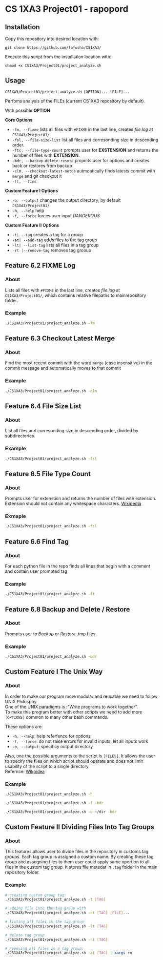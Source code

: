 #  CS 1XA3 Project01 - rapopord

## Installation
   Copy this repository into desired location with:  
   ```
   git clone https://github.com/fafusha/CS1XA3/
   ```
  
   Execute this script from the installation location with:  
   ```
   chmod +x CS1XA3/Project01/project_analyze.sh
   ````
 ## Usage
```
CS1XA3/Project01/project_analyze.sh [OPTION]... [FILE]...
```
Perfoms analysis of the FILEs (current CS1XA3 repository by default).
   
With possible **OPTION**  

**Core Options**  

* `-fm, --fixme` lists all files with `#FIXME` in the last line, creates *file.log* at `CS1XA3/Project01/`.
* `-fsl, --file-size-list` list all files and corresonding size in descending order.
* `-ftc, --file-type-count` prompts user for **EXSTENSION** and returns the number of files with  **EXTENSION**.
* `-bdr, --backup-delete-resote` propmts user for options and creates back or restores from backup
* `-clm, --checkout-latest-metde` autmoatically finds latests commit with `merge` and git checkout it
* `-ft, --find`

**Custom Feature I Options**  

* `-o, --output` changes the output directory, by default `CS1XA3/Project01/`
* `-h, --help` help
* `-f, --force` forces user input *DANGEROUS*

**Custom Feature II Options**

* `-t| --tag` creates a tag for a group
* `-at| --add-tag` adds files to the tag group
* `-lt| --list-tag` lists all files in a tag group
* `-rt |--remove-tag` removes tag grooup

## Feature 6.2 FIXME Log
### About
Lists all files with `#FIXME` in the last line, creates *file.log* at `CS1XA3/Project01/`, which contains relative filepaths to mainrepository folder.
 
### Example
```bash
./CS1XA3/Project01/project_analyze.sh -fm
```
 ## Feature 6.3 Checkout Latest Merge
 ### About
 Find the most recent commit with the word `merge` (case insensitive) in the commit message and automatically moves to that commit
 ### Example
```bash
./CS1XA3/Project01/project_analyze.sh -clm
```
 
## Feature 6.4 File Size List
### About
List all files and corresonding size in descending order, divided by subdirectories.
### Example
```bash
./CS1XA3/Project01/project_analyze.sh -fsl
```
## Feature 6.5 File Type Count
### About
Prompts user for extenstion and returns the number of files with extension.  
Extension should not contain any whitespace characters. [Wikipedia](https://en.wikipedia.org/wiki/Filename_extension)
### Exmaple
```bash
./CS1XA3/Project01/project_analyze.sh -fsl
```
## Feature 6.6 Find Tag
### About
For each python file in the repo finds all lines that begin with a comment and contain user prompted tag
### Example
```bash
./CS1XA3/Project01/project_analyze.sh -ft
```

## Feature 6.8 Backup and Delete / Restore
### About
Prompts user to *Backup* or *Restore* .tmp files
### Example
```bash
./CS1XA3/Project01/project_analyze.sh -bdr
```

## Custom Feature I The Unix Way
### About
In order to make our program more modular and reusable we need to follow UNIX Philosphy.  
One of the UNIX paradigms is :"Write programs to work together".  
To make this program better with other scripts we need to add more `[OPTIONS]` common to many other bash commands.

These options are:  
- `-h, --help`: help referfence for options  
- `-f, --force`: do not raise errors for invalid inputs, let all inputs work
- `-o, --output`: specificy output directory

Also, one the possible arguments to the script is `[FILES]`. It allows the user to specify the files on which script should operate and does not limit usability of the script to a single directory.  
Refernce: [Wikpidea](https://en.wikipedia.org/wiki/Unix_philosophy)
### Example
```bash
./CS1XA3/Project01/project_analyze.sh -h

./CS1XA3/Project01/project_analyze.sh -f -bdr

./CS1XA3/Project01/project_analyze.sh -o ~/dir -bdr
```

## Custom Feature II Dividing  Files Into Tag Groups
### About
This features allows user to divide files in the repository in customs tag groups. Each tag group is assigned a custom name. By creating these tag group and assogning files to them user could apply same opertion to all files in the custom tag group.
It stores file metedat in `.tag` folder in the main repository folder.

### Example

```bash
# creating custom group tag:
./CS1XA3/Project01/project_analyze.sh -t [TAG]

# adding file into the tag group with
./CS1XA3/Project01/project_analyze.sh -at [TAG] [FILE]...

# listing all files in the tag group
./CS1XA3/Project01/project_analyze.sh -lt [TAG]

# delete tag group
./CS1XA3/Project01/project_analyze.sh -rt [TAG]

# removing all files in a tag group:
./CS1XA3/Project01/project_analyze.sh -at [TAG] | xargs rm
```
